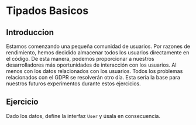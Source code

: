 # Tipados Basicos

## Introduccion

Estamos comenzando una pequeña comunidad de usuarios. Por razones de rendimiento, hemos decidido almacenar todos los usuarios directamente en el código.
De esta manera, podemos proporcionar a nuestros desarrolladores más oportunidades de interacción con los usuarios. Al menos con los datos relacionados con los usuarios.
Todos los problemas relacionados con el GDPR se resolverán otro día. Esta sería la base para nuestros futuros experimentos durante estos ejercicios.

## Ejercicio

 Dado los datos, define la interfaz `User` y úsala en consecuencia.


